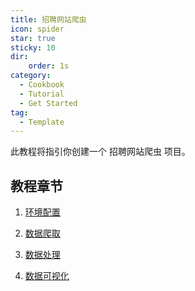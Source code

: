 ```yaml
---
title: 招聘网站爬虫
icon: spider
star: true
sticky: 10
dir:
    order: 1s
category:
  - Cookbook
  - Tutorial
  - Get Started
tag:
  - Template
---
```


此教程将指引你创建一个 招聘网站爬虫 项目。

<!-- more -->
## 教程章节

1. [环境配置](env.md)

1. [数据爬取](scraping.md)

1. [数据处理](processing.md)

1. [数据可视化](visualization.md)


